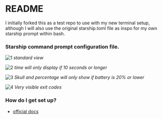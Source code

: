 # README #

I initially forked this as a test repo to use with my new terminal setup, although I will also use the original starship.toml file as inspo for my own starship prompt within bash. 

### Starship command prompt configuration file. ###

![1](https://user-images.githubusercontent.com/75028000/101291114-2026a300-380f-11eb-9bf4-04f39b75ba04.jpg)
*standard view*

![2](https://user-images.githubusercontent.com/75028000/101291185-814e7680-380f-11eb-859e-57cd22e11b15.jpg)
*time will only display if 10 seconds or longer*

![3](https://user-images.githubusercontent.com/75028000/101291224-d2f70100-380f-11eb-8ad5-a5df8601a7c8.jpg)
*Skull and percentage will only show if battery is 20% or lower*

![ 4](https://user-images.githubusercontent.com/75028000/101291263-2bc69980-3810-11eb-83d4-7a1a917e13aa.jpg)
*Very visible exit codes*

### How do I get set up? ###

* [official docs](https://starship.rs/guide/#%F0%9F%9A%80-installation)
